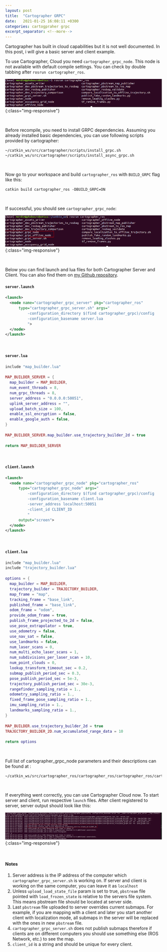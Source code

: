 ```yaml
---
layout: post
title:  "Cartographer GRPC"
date:   2021-01-25 16:08:11 +0300
categories: cartogpraher grpc
excerpt_separator: <!--more-->
---
```

Cartographer has built in cloud capabilities but it is not well documented. In this post, i will give a basic server and client example.

To use Cartographer, Cloud you need `cartographer_grpc_node`. This node is not available with default compile settings. You can check by double tabbing after `rosrun cartographer_ros`.


![Cartographer GRPC](/pictures/cartographer_grpc_1.png){:class="img-responsive"}

<br />

Before recompile, you need to install GRPC dependencies. Assuming you already installed basic dependencies, you can use following scripts provided by cartographer:

```
~/catkin_ws/src/cartographer/scripts/install_grpc.sh
~/catkin_ws/src/cartographer/scripts/install_async_grpc.sh
```
<!--more-->
<br />

Now go to your workspace and build `cartographer_ros` with `BUILD_GRPC` flag like this:

```
catkin build cartographer_ros -DBUILD_GRPC=ON
```

<br />

If successful, you should see `cartographer_grpc_node`:

![Cartographer GRPC](/pictures/cartographer_grpc_2.png){:class="img-responsive"}

<br />

Below you can find launch and lua files for both Cartographer Server and Client. You can also find them on [my Github repository](https://github.com/CumaOzavci/cartographer_grpc).


#### **`server.launch`**
```xml
<launch>
  <node name="cartographer_grpc_server" pkg="cartographer_ros"
      type="cartographer_grpc_server.sh" args="
          -configuration_directory $(find cartographer_grpc)/config
          -configuration_basename server.lua
          ">
  </node>
</launch>
```

<br />

#### **`server.lua`**
```lua
include "map_builder.lua"

MAP_BUILDER_SERVER = {
  map_builder = MAP_BUILDER,
  num_event_threads = 8,
  num_grpc_threads = 8,
  server_address = "0.0.0.0:50051",
  uplink_server_address = "",
  upload_batch_size = 100,
  enable_ssl_encryption = false,
  enable_google_auth = false,
}

MAP_BUILDER_SERVER.map_builder.use_trajectory_builder_2d = true

return MAP_BUILDER_SERVER
```

<br />

#### **`client.launch`**
```xml
<launch>
  <node name="cartographer_grpc_node" pkg="cartographer_ros"
      type="cartographer_grpc_node" args="
          -configuration_directory $(find cartographer_grpc)/config
          -configuration_basename client.lua
          -server_address localhost:50051
          -client_id CLIENT_ID
          "
      output="screen">
  </node>
</launch>
```

<br />

#### **`client.lua`**
```lua
include "map_builder.lua"
include "trajectory_builder.lua"

options = {
  map_builder = MAP_BUILDER,
  trajectory_builder = TRAJECTORY_BUILDER,
  map_frame = "map",
  tracking_frame = "base_link",
  published_frame = "base_link",
  odom_frame = "odom",
  provide_odom_frame = true,
  publish_frame_projected_to_2d = false,
  use_pose_extrapolator = true,
  use_odometry = false,
  use_nav_sat = false,
  use_landmarks = false,
  num_laser_scans = 0,
  num_multi_echo_laser_scans = 1,
  num_subdivisions_per_laser_scan = 10,
  num_point_clouds = 0,
  lookup_transform_timeout_sec = 0.2,
  submap_publish_period_sec = 0.3,
  pose_publish_period_sec = 5e-3,
  trajectory_publish_period_sec = 30e-3,
  rangefinder_sampling_ratio = 1.,
  odometry_sampling_ratio = 1.,
  fixed_frame_pose_sampling_ratio = 1.,
  imu_sampling_ratio = 1.,
  landmarks_sampling_ratio = 1.,
}

MAP_BUILDER.use_trajectory_builder_2d = true
TRAJECTORY_BUILDER_2D.num_accumulated_range_data = 10

return options
```

<br />

Full list of cartographer_grpc_node parameters and their descriptions can be found at :

```
~/catkin_ws/src/cartographer_ros/cartographer_ros/cartographer_ros/cartographer_grpc/node_grpc_main.cc
```

<br />

If everything went correctly, you can use Cartographer Cloud now. To start server and client, run respective `launch` files. After client registered to server, server output should look like this:

![Cartographer GRPC](/pictures/cartographer_grpc_3.png){:class="img-responsive"}

<br />

#### **Notes**
1. Server address is the IP address of the computer which `cartographer_grpc_server.sh` is working on. If server and client is working on the same computer, you can leave it as `localhost`
2. Unless `upload_load_state_file` param is set to true, `pbstream` file pointed with `load_frozen_state` is relative to the servers file system. This means pbstream file should be located at server side.
3. Last `pbstream` file uploaded to server overrides current submaps. For example, if you are mapping with a client and later you start another client with localization mode, all submaps in the server will be replaced with the ones in new `pbstream` file.
4. `cartographer_grpc_server.sh` does not publish submaps therefore if clients are on different computers you should use something else (ROS Network, etc.) to see the map. 
5. `client_id` is a string and should be unique for every client.
